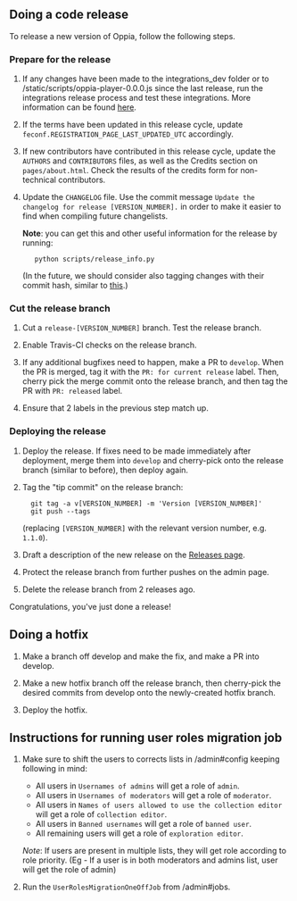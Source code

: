 ## Doing a code release

To release a new version of Oppia, follow the following steps. 

### Prepare for the release

1. If any changes have been made to the integrations\_dev folder or to /static/scripts/oppia-player-0.0.0.js since the last release, run the integrations release process and test these integrations. More information can be found [here](https://github.com/oppia/oppia/tree/master/integrations_dev/build_new_release.py).

1. If the terms have been updated in this release cycle, update `feconf.REGISTRATION_PAGE_LAST_UPDATED_UTC` accordingly.

1. If new contributors have contributed in this release cycle, update the `AUTHORS` and `CONTRIBUTORS` files, as well as the Credits section on `pages/about.html`. Check the results of the credits form for non-technical contributors. 

1. Update the `CHANGELOG` file. Use the commit message `Update the changelog for release [VERSION_NUMBER].` in order to make it easier to find when compiling future changelists.

   **Note**: you can get this and other useful information for the release by running:
 
   ```
      python scripts/release_info.py
   ```

   (In the future, we should consider also tagging changes with their commit hash, similar to [this](https://github.com/angular/angular.js/blob/master/CHANGELOG.md).)

### Cut the release branch

1. Cut a `release-[VERSION_NUMBER]` branch. Test the release branch.

1. Enable Travis-CI checks on the release branch.

1. If any additional bugfixes need to happen, make a PR to `develop`. When the PR is merged, tag it with the `PR: for current release` label. Then, cherry pick the merge commit onto the release branch, and then tag the PR with `PR: released` label.

1. Ensure that 2 labels in the previous step match up. 

### Deploying the release

1. Deploy the release. If fixes need to be made immediately after deployment, merge them into `develop` and cherry-pick onto the release branch (similar to before), then deploy again.

1. Tag the "tip commit" on the release branch:

   ```
     git tag -a v[VERSION_NUMBER] -m 'Version [VERSION_NUMBER]'
     git push --tags

   ```
   (replacing `[VERSION_NUMBER]` with the relevant version number, e.g. `1.1.0`).

1. Draft a description of the new release on the [Releases page](https://github.com/oppia/oppia/releases/new).

1. Protect the release branch from further pushes on the admin page.

1. Delete the release branch from 2 releases ago.

Congratulations, you've just done a release!

## Doing a hotfix
1. Make a branch off develop and make the fix, and make a PR into develop.

1. Make a new hotfix branch off the release branch, then cherry-pick the desired commits from develop onto the newly-created hotfix branch.

1. Deploy the hotfix.

## Instructions for running user roles migration job
1. Make sure to shift the users to corrects lists in /admin#config keeping following in mind:
   - All users in `Usernames of admins` will get a role of `admin`.
   - All users in `Usernames of moderators` will get a role of `moderator`.
   - All users in `Names of users allowed to use the collection editor` will get a role of `collection editor`.
   - All users in `Banned usernames` will get a role of `banned user`.
   - All remaining users will get a role of `exploration editor`.
   
    _Note_: If users are present in multiple lists, they will get role according to role priority. (Eg - If a user is in both moderators and admins list, user will get the role of admin)
2. Run the `UserRolesMigrationOneOffJob` from /admin#jobs.  